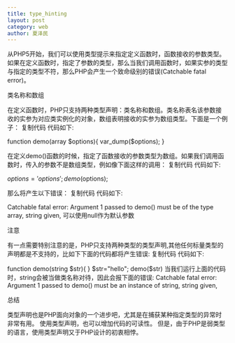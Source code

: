 ```yaml
---
title: type_hinting
layout: post
category: web
author: 夏泽民
---
```

<!-- more -->
从PHP5开始，我们可以使用类型提示来指定定义函数时，函数接收的参数类型。如果在定义函数时，指定了参数的类型，那么当我们调用函数时，如果实参的类型与指定的类型不符，那么PHP会产生一个致命级别的错误(Catchable fatal error)。

类名称和数组

在定义函数时，PHP只支持两种类型声明：类名称和数组。类名称表名该参数接收的实参为对应类实例化的对象，数组表明接收的实参为数组类型。下面是一个例子：
复制代码 代码如下:

function demo(array $options){
  var_dump($options);
}

在定义demo()函数的时候，指定了函数接收的参数类型为数组。如果我们调用函数时，传入的参数不是数组类型，例如像下面这样的调用：
复制代码 代码如下:

$options='options';
demo($options);

那么将产生以下错误：
复制代码 代码如下:

Catchable fatal error: Argument 1 passed to demo() must be of the type array, string given,
可以使用null作为默认参数

注意

有一点需要特别注意的是，PHP只支持两种类型的类型声明,其他任何标量类型的声明都是不支持的，比如下下面的代码都将产生错误:
复制代码 代码如下:

function demo(string $str){
}
$str="hello";
demo($str)
当我们运行上面的代码时，string会被当做类名称对待，因此会报下面的错误:
Catchable fatal error: Argument 1 passed to demo() must be an instance of string, string given,

总结

类型声明也是PHP面向对象的一个进步吧，尤其是在捕获某种指定类型的异常时非常有用。
使用类型声明，也可以增加代码的可读性。
但是，由于PHP是弱类型的语言，使用类型声明又于PHP设计的初衷相悖。

